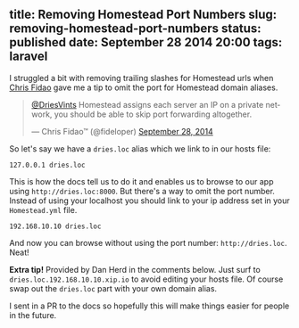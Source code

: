 title: Removing Homestead Port Numbers
slug: removing-homestead-port-numbers
status: published
date: September 28 2014 20:00
tags: laravel
-------
I struggled a bit with removing trailing slashes for Homestead urls when [Chris Fidao](https://twitter.com/fideloper) gave me a tip to omit the port for Homestead domain aliases.<!--more-->

<div class="twitter-quote">
    <blockquote class="twitter-tweet" lang="en"><p><a href="https://twitter.com/DriesVints">@DriesVints</a> Homestead assigns each server an IP on a private network, you should be able to skip port forwarding altogether.</p>&mdash; Chris Fidao™ (@fideloper) <a href="https://twitter.com/fideloper/status/516240175345967104">September 28, 2014</a></blockquote>
    <script async src="//platform.twitter.com/widgets.js" charset="utf-8"></script>
</div>

So let's say we have a `dries.loc` alias which we link to in our hosts file:

```
127.0.0.1 dries.loc
```

This is how the docs tell us to do it and enables us to browse to our app using `http://dries.loc:8000`. But there's a way to omit the port number. Instead of using your localhost you should link to your ip address set in your `Homestead.yml` file.

```
192.168.10.10 dries.loc
```

And now you can browse without using the port number: `http://dries.loc`. Neat!

**Extra tip!** Provided by Dan Herd in the comments below. Just surf to `dries.loc.192.168.10.10.xip.io` to avoid editing your hosts file. Of course swap out the `dries.loc` part with your own domain alias.

I sent in a PR to the docs so hopefully this will make things easier for people in the future.